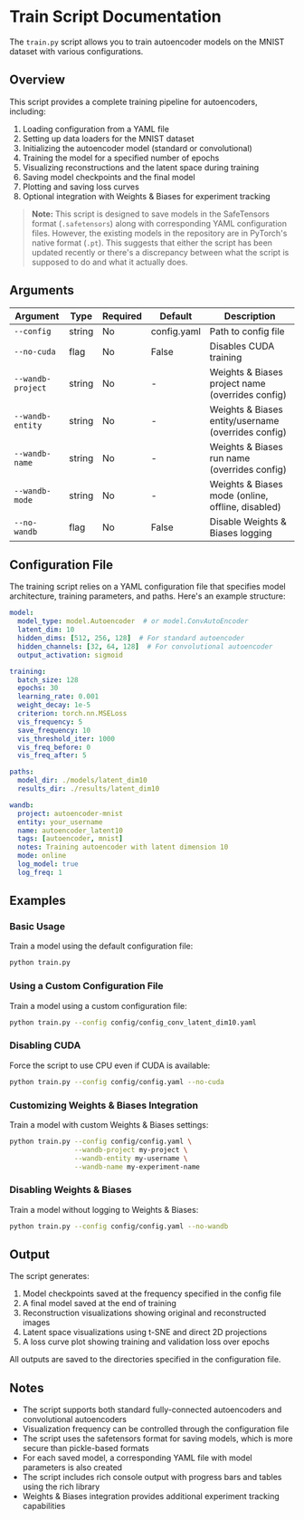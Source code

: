 # Train Script Documentation

The `train.py` script allows you to train autoencoder models on the MNIST dataset with various configurations.

## Overview

This script provides a complete training pipeline for autoencoders, including:
1. Loading configuration from a YAML file
2. Setting up data loaders for the MNIST dataset
3. Initializing the autoencoder model (standard or convolutional)
4. Training the model for a specified number of epochs
5. Visualizing reconstructions and the latent space during training
6. Saving model checkpoints and the final model
7. Plotting and saving loss curves
8. Optional integration with Weights & Biases for experiment tracking

> **Note:** This script is designed to save models in the SafeTensors format (`.safetensors`) along with corresponding YAML configuration files. However, the existing models in the repository are in PyTorch's native format (`.pt`). This suggests that either the script has been updated recently or there's a discrepancy between what the script is supposed to do and what it actually does.

## Arguments

| Argument | Type | Required | Default | Description |
|----------|------|----------|---------|-------------|
| `--config` | string | No | config.yaml | Path to config file |
| `--no-cuda` | flag | No | False | Disables CUDA training |
| `--wandb-project` | string | No | - | Weights & Biases project name (overrides config) |
| `--wandb-entity` | string | No | - | Weights & Biases entity/username (overrides config) |
| `--wandb-name` | string | No | - | Weights & Biases run name (overrides config) |
| `--wandb-mode` | string | No | - | Weights & Biases mode (online, offline, disabled) |
| `--no-wandb` | flag | No | False | Disable Weights & Biases logging |

## Configuration File

The training script relies on a YAML configuration file that specifies model architecture, training parameters, and paths. Here's an example structure:

```yaml
model:
  model_type: model.Autoencoder  # or model.ConvAutoEncoder
  latent_dim: 10
  hidden_dims: [512, 256, 128]  # For standard autoencoder
  hidden_channels: [32, 64, 128]  # For convolutional autoencoder
  output_activation: sigmoid

training:
  batch_size: 128
  epochs: 30
  learning_rate: 0.001
  weight_decay: 1e-5
  criterion: torch.nn.MSELoss
  vis_frequency: 5
  save_frequency: 10
  vis_threshold_iter: 1000
  vis_freq_before: 0
  vis_freq_after: 5

paths:
  model_dir: ./models/latent_dim10
  results_dir: ./results/latent_dim10

wandb:
  project: autoencoder-mnist
  entity: your_username
  name: autoencoder_latent10
  tags: [autoencoder, mnist]
  notes: Training autoencoder with latent dimension 10
  mode: online
  log_model: true
  log_freq: 1
```

## Examples

### Basic Usage

Train a model using the default configuration file:

```bash
python train.py
```

### Using a Custom Configuration File

Train a model using a custom configuration file:

```bash
python train.py --config config/config_conv_latent_dim10.yaml
```

### Disabling CUDA

Force the script to use CPU even if CUDA is available:

```bash
python train.py --config config/config.yaml --no-cuda
```

### Customizing Weights & Biases Integration

Train a model with custom Weights & Biases settings:

```bash
python train.py --config config/config.yaml \
                --wandb-project my-project \
                --wandb-entity my-username \
                --wandb-name my-experiment-name
```

### Disabling Weights & Biases

Train a model without logging to Weights & Biases:

```bash
python train.py --config config/config.yaml --no-wandb
```

## Output

The script generates:
1. Model checkpoints saved at the frequency specified in the config file
2. A final model saved at the end of training
3. Reconstruction visualizations showing original and reconstructed images
4. Latent space visualizations using t-SNE and direct 2D projections
5. A loss curve plot showing training and validation loss over epochs

All outputs are saved to the directories specified in the configuration file.

## Notes

- The script supports both standard fully-connected autoencoders and convolutional autoencoders
- Visualization frequency can be controlled through the configuration file
- The script uses the safetensors format for saving models, which is more secure than pickle-based formats
- For each saved model, a corresponding YAML file with model parameters is also created
- The script includes rich console output with progress bars and tables using the rich library
- Weights & Biases integration provides additional experiment tracking capabilities